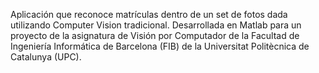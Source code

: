 Aplicación que reconoce matrículas dentro de un set de fotos dada utilizando Computer Vision tradicional.
Desarrollada en Matlab para un proyecto de la asignatura de Visión por Computador de la Facultad de Ingeniería Informática de Barcelona (FIB) de la 
Universitat Politècnica de Catalunya (UPC).
